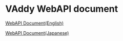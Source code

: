 VAddy WebAPI document
=====================

[WebAPI Document(English)](https://github.com/vaddy/WebAPI-document/blob/master/VAddy-WebApi.md)  

[WebAPI Document(Japanese)](https://github.com/vaddy/WebAPI-document/blob/master/VAddy-WebApi-ja.md)  

